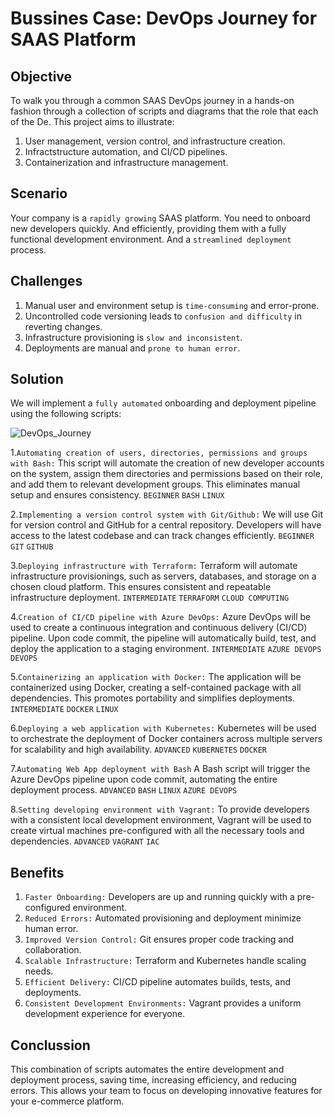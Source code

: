 # Bussines Case: DevOps Journey for SAAS Platform

## Objective

To walk you through a common SAAS DevOps journey in a hands-on fashion through a collection of scripts and diagrams that the role that each of the De. This project aims to illustrate:

1. User management, version control, and infrastructure creation.
2. Infractstructure automation, and CI/CD pipelines.
3. Containerization and infrastructure management.

## Scenario

Your company is a `rapidly growing` SAAS platform. You need to onboard new developers quickly. And efficiently, providing them with a fully functional development environment. And a `streamlined deployment` process.

## Challenges

1. Manual user and environment setup is `time-consuming` and error-prone.
2. Uncontrolled code versioning leads to `confusion and difficulty` in reverting changes.
3. Infrastructure provisioning is `slow and inconsistent`.
4. Deployments are manual and `prone to human error`.

## Solution

We will implement a `fully automated` onboarding and deployment pipeline using the following scripts:

![DevOps_Journey](https://github.com/AleMorales9011/FORGE-OPS/blob/278e5fd944f771b2e465d0d554f45bdccdcbbccf/010-IMAGES/ForgeOps_Journey.png)

1.`Automating creation of users, directories, permissions and groups with Bash:`
This script will automate the creation of new developer accounts on the system, assign them directories and permissions based on their role, and add them to relevant development groups. This eliminates manual setup and ensures consistency.
`BEGINNER` `BASH` `LINUX`

2.`Implementing a version control system with Git/Github:`
We will use Git for version control and GitHub for a central repository. Developers will have access to the latest codebase and can track changes efficiently.
`BEGINNER` `GIT` `GITHUB`

3.`Deploying infrastructure with Terraform:`
Terraform will automate infrastructure provisionings, such as servers, databases, and storage on a chosen cloud platform. This ensures consistent and repeatable infrastructure deployment.
`INTERMEDIATE` `TERRAFORM` `CLOUD COMPUTING`

4.`Creation of CI/CD pipeline with Azure DevOps:`
Azure DevOps will be used to create a continuous integration and continuous delivery (CI/CD) pipeline. Upon code commit, the pipeline will automatically build, test, and deploy the application to a staging environment.
`INTERMEDIATE` `AZURE DEVOPS` `DEVOPS`

5.`Containerizing an application with Docker:`
The application will be containerized using Docker, creating a self-contained package with all dependencies. This promotes portability and simplifies deployments.
`INTERMEDIATE` `DOCKER` `LINUX`

6.`Deploying a web application with Kubernetes:`
Kubernetes will be used to orchestrate the deployment of Docker containers across multiple servers for scalability and high availability.
`ADVANCED` `KUBERNETES` `DOCKER`

7.`Automating Web App deployment with Bash`
A Bash script will trigger the Azure DevOps pipeline upon code commit, automating the entire deployment process.
`ADVANCED` `BASH` `LINUX` `AZURE DEVOPS`

8.`Setting developing environment with Vagrant:`
To provide developers with a consistent local development environment, Vagrant will be used to create virtual machines pre-configured with all the necessary tools and dependencies.
`ADVANCED` `VAGRANT` `IAC`


## Benefits

1. `Faster Onboarding:` Developers are up and running quickly with a pre-configured environment.
2. `Reduced Errors:` Automated provisioning and deployment minimize human error.
3. `Improved Version Control:` Git ensures proper code tracking and collaboration.
4. `Scalable Infrastructure:` Terraform and Kubernetes handle scaling needs.
5. `Efficient Delivery:` CI/CD pipeline automates builds, tests, and deployments.
6. `Consistent Development Environments:` Vagrant provides a uniform development experience for everyone.

## Conclussion

This combination of scripts automates the entire development and deployment process, saving time, increasing efficiency, and reducing errors. This allows your team to focus on developing innovative features for your e-commerce platform.

